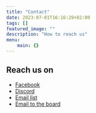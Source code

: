 ```yaml
---
title: "Contact"
date: 2023-07-01T16:16:29+02:00
tags: []
featured_image: ""
description: "How to reach us"
menu:
    main: {}
---
```


## Reach us on

- [Facebook](https://www.facebook.com/studentspeider)
- [Discord](https://discord.gg/hFsm2v44ck)
- [Email list](https://groups.google.com/a/tssg.no/d/forum/tssg/join)
- [Email to the board](mailto:styret@tssg.no)